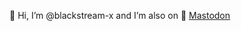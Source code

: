 👋 Hi, I’m @blackstream-x and I’m also on :mammoth: <a rel="me" href="https://mastodontech.de/@blackstream">Mastodon</a>

<!---
blackstream-x/blackstream-x is a ✨ special ✨ repository because its `README.md` (this file) appears on your GitHub profile.
You can click the Preview link to take a look at your changes.
--->
